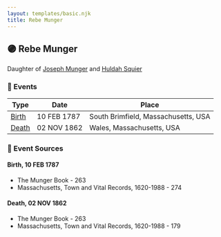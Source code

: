 ```yaml
---
layout: templates/basic.njk
title: Rebe Munger
---
```

## 🟣 Rebe Munger

Daughter of [Joseph Munger](/people/4/48832802) and [Huldah Squier](/people/4/40449307)

### 📆 Events

Type | Date | Place
------ | ------ | ------
[Birth](#event-0) | 10 FEB 1787 | South Brimfield, Massachusetts, USA
[Death](#event-1) | 02 NOV 1862 | Wales, Massachusetts, USA

### 📰 Event Sources

#### <a id="event-0"></a> Birth, 10 FEB 1787
* The Munger Book  - 263
* Massachusetts, Town and Vital Records, 1620-1988  - 274

#### <a id="event-1"></a> Death, 02 NOV 1862
* The Munger Book  - 263
* Massachusetts, Town and Vital Records, 1620-1988  - 179